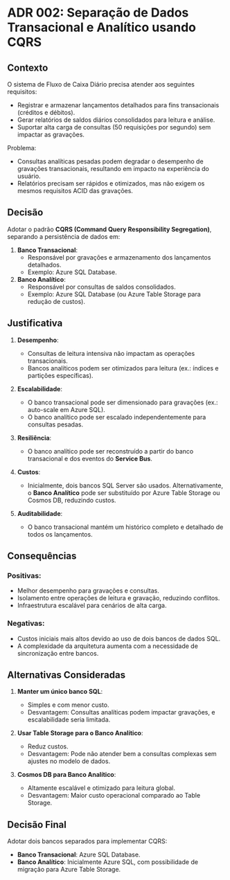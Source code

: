 # ADR 002: Separação de Dados Transacional e Analítico usando CQRS

## Contexto
O sistema de Fluxo de Caixa Diário precisa atender aos seguintes requisitos:
- Registrar e armazenar lançamentos detalhados para fins transacionais (créditos e débitos).
- Gerar relatórios de saldos diários consolidados para leitura e análise.
- Suportar alta carga de consultas (50 requisições por segundo) sem impactar as gravações.

Problema:
- Consultas analíticas pesadas podem degradar o desempenho de gravações transacionais, resultando em impacto na experiência do usuário.
- Relatórios precisam ser rápidos e otimizados, mas não exigem os mesmos requisitos ACID das gravações.

## Decisão
Adotar o padrão **CQRS (Command Query Responsibility Segregation)**, separando a persistência de dados em:
1. **Banco Transacional**:
   - Responsável por gravações e armazenamento dos lançamentos detalhados.
   - Exemplo: Azure SQL Database.
2. **Banco Analítico**:
   - Responsável por consultas de saldos consolidados.
   - Exemplo: Azure SQL Database (ou Azure Table Storage para redução de custos).

## Justificativa
1. **Desempenho**:
   - Consultas de leitura intensiva não impactam as operações transacionais.
   - Bancos analíticos podem ser otimizados para leitura (ex.: índices e partições específicas).

2. **Escalabilidade**:
   - O banco transacional pode ser dimensionado para gravações (ex.: auto-scale em Azure SQL).
   - O banco analítico pode ser escalado independentemente para consultas pesadas.

3. **Resiliência**:
   - O banco analítico pode ser reconstruído a partir do banco transacional e dos eventos do **Service Bus**.

4. **Custos**:
   - Inicialmente, dois bancos SQL Server são usados. Alternativamente, o **Banco Analítico** pode ser substituído por Azure Table Storage ou Cosmos DB, reduzindo custos.

5. **Auditabilidade**:
   - O banco transacional mantém um histórico completo e detalhado de todos os lançamentos.

## Consequências
### Positivas:
- Melhor desempenho para gravações e consultas.
- Isolamento entre operações de leitura e gravação, reduzindo conflitos.
- Infraestrutura escalável para cenários de alta carga.

### Negativas:
- Custos iniciais mais altos devido ao uso de dois bancos de dados SQL.
- A complexidade da arquitetura aumenta com a necessidade de sincronização entre bancos.

## Alternativas Consideradas
1. **Manter um único banco SQL**:
   - Simples e com menor custo.
   - Desvantagem: Consultas analíticas podem impactar gravações, e escalabilidade seria limitada.

2. **Usar Table Storage para o Banco Analítico**:
   - Reduz custos.
   - Desvantagem: Pode não atender bem a consultas complexas sem ajustes no modelo de dados.

3. **Cosmos DB para Banco Analítico**:
   - Altamente escalável e otimizado para leitura global.
   - Desvantagem: Maior custo operacional comparado ao Table Storage.

## Decisão Final
Adotar dois bancos separados para implementar CQRS:
- **Banco Transacional**: Azure SQL Database.
- **Banco Analítico**: Inicialmente Azure SQL, com possibilidade de migração para Azure Table Storage.

